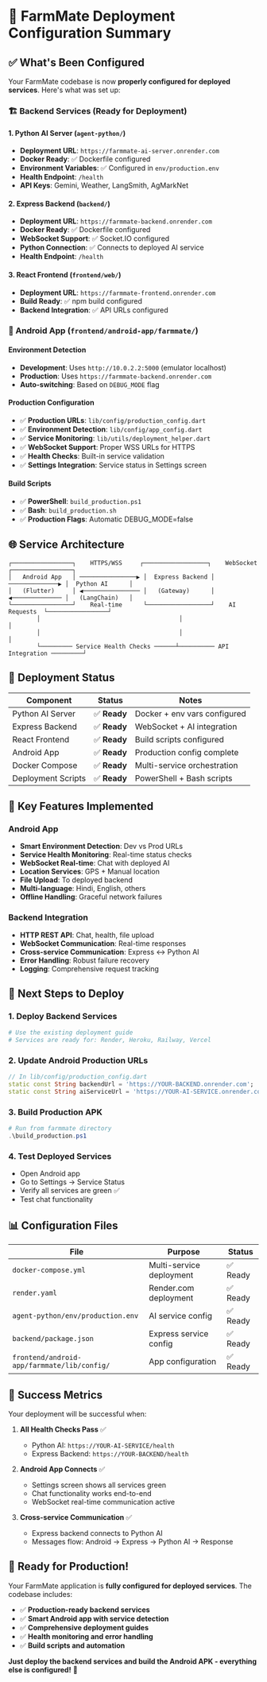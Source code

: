 # 🚀 FarmMate Deployment Configuration Summary

## ✅ What's Been Configured

Your FarmMate codebase is now **properly configured for deployed services**. Here's what was set up:

### 🏗️ Backend Services (Ready for Deployment)

#### 1. Python AI Server (`agent-python/`)
- **Deployment URL**: `https://farmmate-ai-server.onrender.com`
- **Docker Ready**: ✅ Dockerfile configured
- **Environment Variables**: ✅ Configured in `env/production.env`
- **Health Endpoint**: `/health`
- **API Keys**: Gemini, Weather, LangSmith, AgMarkNet

#### 2. Express Backend (`backend/`)
- **Deployment URL**: `https://farmmate-backend.onrender.com`
- **Docker Ready**: ✅ Dockerfile configured
- **WebSocket Support**: ✅ Socket.IO configured
- **Python Connection**: ✅ Connects to deployed AI service
- **Health Endpoint**: `/health`

#### 3. React Frontend (`frontend/web/`)
- **Deployment URL**: `https://farmmate-frontend.onrender.com`
- **Build Ready**: ✅ npm build configured
- **Backend Integration**: ✅ API URLs configured

### 📱 Android App (`frontend/android-app/farmmate/`)

#### Environment Detection
- **Development**: Uses `http://10.0.2.2:5000` (emulator localhost)
- **Production**: Uses `https://farmmate-backend.onrender.com`
- **Auto-switching**: Based on `DEBUG_MODE` flag

#### Production Configuration
- ✅ **Production URLs**: `lib/config/production_config.dart`
- ✅ **Environment Detection**: `lib/config/app_config.dart`
- ✅ **Service Monitoring**: `lib/utils/deployment_helper.dart`
- ✅ **WebSocket Support**: Proper WSS URLs for HTTPS
- ✅ **Health Checks**: Built-in service validation
- ✅ **Settings Integration**: Service status in Settings screen

#### Build Scripts
- ✅ **PowerShell**: `build_production.ps1`
- ✅ **Bash**: `build_production.sh`
- ✅ **Production Flags**: Automatic DEBUG_MODE=false

## 🌐 Service Architecture

```
┌─────────────────┐    HTTPS/WSS     ┌──────────────────┐    WebSocket    ┌─────────────────┐
│   Android App   │ ────────────────▶ │  Express Backend │ ──────────────▶ │  Python AI      │
│   (Flutter)     │ ◀──────────────── │   (Gateway)      │ ◀────────────── │   (LangChain)   │
└─────────────────┘    Real-time      └──────────────────┘    AI Requests  └─────────────────┘
        │                                       │                                    │
        │                                       │                                    │
        └───────── Service Health Checks ──────┴────────── API Integration ─────────┘
```

## 🎯 Deployment Status

| Component | Status | Notes |
|-----------|--------|-------|
| Python AI Server | ✅ **Ready** | Docker + env vars configured |
| Express Backend | ✅ **Ready** | WebSocket + AI integration |
| React Frontend | ✅ **Ready** | Build scripts configured |
| Android App | ✅ **Ready** | Production config complete |
| Docker Compose | ✅ **Ready** | Multi-service orchestration |
| Deployment Scripts | ✅ **Ready** | PowerShell + Bash scripts |

## 🔧 Key Features Implemented

### Android App
- **Smart Environment Detection**: Dev vs Prod URLs
- **Service Health Monitoring**: Real-time status checks
- **WebSocket Real-time**: Chat with deployed AI
- **Location Services**: GPS + Manual location
- **File Upload**: To deployed backend
- **Multi-language**: Hindi, English, others
- **Offline Handling**: Graceful network failures

### Backend Integration
- **HTTP REST API**: Chat, health, file upload
- **WebSocket Communication**: Real-time responses
- **Cross-service Communication**: Express ↔ Python AI
- **Error Handling**: Robust failure recovery
- **Logging**: Comprehensive request tracking

## 🚀 Next Steps to Deploy

### 1. Deploy Backend Services
```bash
# Use the existing deployment guide
# Services are ready for: Render, Heroku, Railway, Vercel
```

### 2. Update Android Production URLs
```dart
// In lib/config/production_config.dart
static const String backendUrl = 'https://YOUR-BACKEND.onrender.com';
static const String aiServiceUrl = 'https://YOUR-AI-SERVICE.onrender.com';
```

### 3. Build Production APK
```powershell
# Run from farmmate directory
.\build_production.ps1
```

### 4. Test Deployed Services
- Open Android app
- Go to Settings → Service Status
- Verify all services are green ✅
- Test chat functionality

## 📊 Configuration Files

| File | Purpose | Status |
|------|---------|--------|
| `docker-compose.yml` | Multi-service deployment | ✅ Ready |
| `render.yaml` | Render.com deployment | ✅ Ready |
| `agent-python/env/production.env` | AI service config | ✅ Ready |
| `backend/package.json` | Express service config | ✅ Ready |
| `frontend/android-app/farmmate/lib/config/` | App configuration | ✅ Ready |

## 🎉 Success Metrics

Your deployment will be successful when:

1. **All Health Checks Pass** ✅
   - Python AI: `https://YOUR-AI-SERVICE/health`
   - Express Backend: `https://YOUR-BACKEND/health`

2. **Android App Connects** ✅
   - Settings screen shows all services green
   - Chat functionality works end-to-end
   - WebSocket real-time communication active

3. **Cross-service Communication** ✅
   - Express backend connects to Python AI
   - Messages flow: Android → Express → Python AI → Response

## 🎯 Ready for Production!

Your FarmMate application is **fully configured for deployed services**. The codebase includes:

- ✅ **Production-ready backend services**
- ✅ **Smart Android app with service detection**
- ✅ **Comprehensive deployment guides**
- ✅ **Health monitoring and error handling**
- ✅ **Build scripts and automation**

**Just deploy the backend services and build the Android APK - everything else is configured!** 🚀
